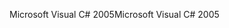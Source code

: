 <span data-ttu-id="c64a6-101">Microsoft Visual C# 2005</span><span class="sxs-lookup"><span data-stu-id="c64a6-101">Microsoft Visual C# 2005</span></span>